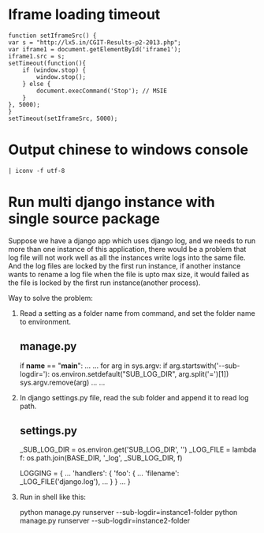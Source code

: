 # Iframe loading timeout

    function setIframeSrc() {
    var s = "http://lx5.in/CGIT-Results-p2-2013.php";
    var iframe1 = document.getElementById('iframe1');
    iframe1.src = s;
    setTimeout(function(){
        if (window.stop) {
            window.stop();
        } else {
            document.execCommand('Stop'); // MSIE
        }
    }, 5000);
    }
    setTimeout(setIframeSrc, 5000);

# Output chinese to windows console

    | iconv -f utf-8

# Run multi django instance with single source package

Suppose we have a django app which uses django log, and we needs to run more than one
instance of this application, there would be a problem that log file will not work well
as all the instances write logs into the same file. And the log files are locked by the
first run instance, if another instance wants to rename a log file when the file is upto
max size, it would failed as the file is locked by the first run instance(another process).

Way to solve the problem:

1. Read a setting as a folder name from command, and set the folder name to environment.

    manage.py
    ---
    if __name__ == "__main__":
        ...
        ...
        for arg in sys.argv:
            if arg.startswith('--sub-logdir='):
                os.environ.setdefault("SUB_LOG_DIR", arg.split('=')[1])
                sys.argv.remove(arg)
        ...
        ...

2. In django settings.py file, read the sub folder and append it to read log path.

    settings.py
    ---
    _SUB_LOG_DIR = os.environ.get('SUB_LOG_DIR', '')
    _LOG_FILE = lambda f: os.path.join(BASE_DIR, '_log', _SUB_LOG_DIR, f)

    LOGGING = {
        ...
        'handlers': {
            'foo': {
                ...
                'filename': _LOG_FILE('django.log'),
                ...
            }
        }
        ...
    }

3. Run in shell like this:

    python manage.py runserver --sub-logdir=instance1-folder
    python manage.py runserver --sub-logdir=instance2-folder
